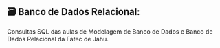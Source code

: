 ## 🗃️ Banco de Dados Relacional:
Consultas SQL das aulas de Modelagem de Banco de Dados e Banco de Dados Relacional da Fatec de Jahu.